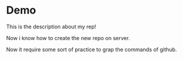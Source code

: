 # Demo




This is the description about my rep!



Now i know how to create the new repo on server.

Now it require some sort of practice to grap the commands of github.
